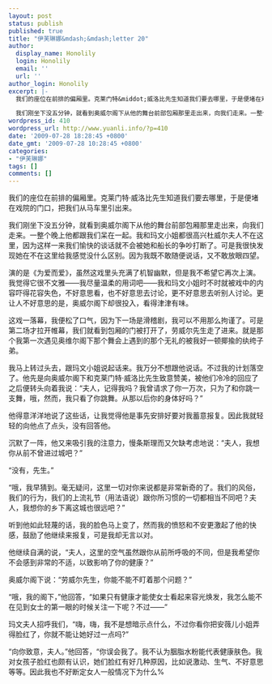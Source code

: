 ```yaml
---
layout: post
status: publish
published: true
title: "伊芙琳娜&mdash;&mdash;letter 20"
author:
  display_name: Honolily
  login: Honolily
  email: ''
  url: ''
author_login: Honolily
excerpt: |-
  我们的座位在前排的偏厢里。克莱门特&middot;威洛比先生知道我们要去哪里，于是便堵在戏院的门口，把我们从马车里引出来。

  我们刚坐下没五分钟，就看到奥威尔阁下从他的舞台前部包厢那里走出来，向我们走来。一整个晚上他都跟我们呆在一起。我和玛文小姐都很高兴杜威尔夫人不在这里，因为这样一来我们愉快的谈话就不会被她和船长的争吵打断了。可是我很快发现她在不在这里给我感觉没什么区别。因为我既不敢随便说话，又不敢放眼四望。
wordpress_id: 410
wordpress_url: http://www.yuanli.info/?p=410
date: '2009-07-28 18:28:45 +0800'
date_gmt: '2009-07-28 10:28:45 +0800'
categories:
- "伊芙琳娜"
tags: []
comments: []
---
```

<p>我们的座位在前排的偏厢里。克莱门特&middot;威洛比先生知道我们要去哪里，于是便堵在戏院的门口，把我们从马车里引出来。</p>
<p>我们刚坐下没五分钟，就看到奥威尔阁下从他的舞台前部包厢那里走出来，向我们走来。一整个晚上他都跟我们呆在一起。我和玛文小姐都很高兴杜威尔夫人不在这里，因为这样一来我们愉快的谈话就不会被她和船长的争吵打断了。可是我很快发现她在不在这里给我感觉没什么区别。因为我既不敢随便说话，又不敢放眼四望。<a id="more"></a><a id="more-410"></a></p>
<p>演的是《为爱而爱》，虽然这戏里头充满了机智幽默，但是我不希望它再次上演。我觉得它很不文雅&mdash;&mdash;我尽量温柔的用词吧&mdash;&mdash;我和玛文小姐时不时就被戏中的内容吓得花容失色，不好意思看，也不好意思去讨论，更不好意思去听别人讨论。更让人不好意思的是，奥威尔阁下却很投入，看得津津有味。</p>
<p>这戏一落幕，我便松了口气，因为下一场是滑稽剧，我可以不用那么拘谨了。可是第二场才拉开帷幕，我们就看到包厢的门被打开了，劳威尔先生走了进来。就是那个我第一次遇见奥维尔阁下那个舞会上遇到的那个无礼的被我好一顿揶揄的纨绔子弟。</p>
<p>我马上转过头去，跟玛文小姐说起话来。我万分不想跟他说话。不过我的计划落空了。他先是向奥威尔阁下和克莱门特&middot;威洛比先生致意赞美，被他们冷冷的回应了之后便转头向着我说：&ldquo;夫人，记得我吗？我曾请求了你一万次，只为了和你跳一支舞，哦，然而，我只看了你跳舞。从那以后你的身体好吗？&rdquo;</p>
<p>他得意洋洋地说了这些话，让我觉得他是事先安排好要对我蓄意报复。因此我就轻轻的向他点了点头，没有回答他。</p>
<p>沉默了一阵，他又来吸引我的注意力，慢条斯理而又欠缺考虑地说：&ldquo;夫人，我想你从前不曾进过城吧？&rdquo;</p>
<p>&ldquo;没有，先生。&rdquo;</p>
<p>&ldquo;哦，我早猜到。毫无疑问，这里一切对你来说都是非常新奇的了。我们的风俗，我们的行为，我们的上流礼节（用法语说）跟你所习惯的一切都相当不同吧？夫人，我想你的乡下离这城也很远吧？&rdquo;</p>
<p>听到他如此轻蔑的话，我的脸色马上变了，然而我的愤怒和不安更激起了他的快感，鼓励了他继续来报复，可是我却无言以对。</p>
<p>他继续自满的说，&ldquo;夫人，这里的空气虽然跟你从前所呼吸的不同，但是我希望你不会感到非常的不适，以致影响了你的健康？&rdquo;</p>
<p>奥威尔阁下说：&ldquo;劳威尔先生，你能不能不盯着那个问题？&rdquo;</p>
<p>&ldquo;哦，我的阁下，&rdquo;他回答，&ldquo;如果只有健康才能使女士看起来容光焕发，我怎么能不在见到女士的第一眼的时候关注一下呢？不过&mdash;&mdash;&rdquo;</p>
<p>玛文夫人招呼我们，&ldquo;嗨，嗨，我不是想暗示点什么，不过你看你把安薇儿小姐弄得脸红了，你就不能让她好过一点吗?&rdquo;</p>
<p>&ldquo;向你致意，夫人。&rdquo;他回答，&ldquo;你误会我了。我不认为胭脂水粉能代表健康肤色。我对女孩子脸红也颇有认识，她们脸红有好几种原因，比如说激动、生气、不好意思等等。因此我也不好断定女人一般情况下为什么%</p>
